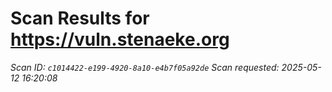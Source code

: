 # Scan Results for https://vuln.stenaeke.org

*Scan ID: `c1014422-e199-4920-8a10-e4b7f05a92de`*
*Scan requested: 2025-05-12 16:20:08*

